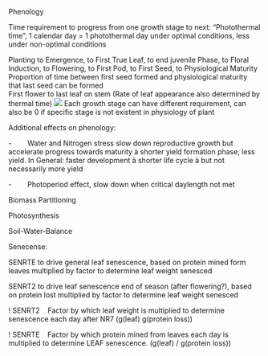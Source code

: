 Phenology

Time requirement to progress from one growth stage to next: “Photothermal time”, 1 calendar day = 1 photothermal day under optimal conditions, less under non-optimal conditions

Planting to Emergence, to First True Leaf, to end juvenile Phase, to Floral Induction, to Flowering, to First Pod, to First Seed, to Physiological Maturity  
Proportion of time between first seed formed and physiological maturity that last seed can be formed  
First flower to last leaf on stem (Rate of leaf appearance also determined by thermal time)
![](Pasted%20image%2020231213192551.png) 
Each growth stage can have different requirement, can also be 0 if specific stage is not existent in physiology of plant

Additional effects on phenology:

-        Water and Nitrogen stress slow down reproductive growth but accelerate progress towards maturity à shorter yield formation phase, less yield. In General: faster development à shorter life cycle à but not necessarily more yield

-        Photoperiod effect, slow down when critical daylength not met

Biomass Partitioning

Photosynthesis

Soil-Water-Balance


Senecense:

SENRTE to drive general leaf senescence, based on protein mined form leaves multiplied by factor to determine leaf weight senesced

SENRT2 to drive leaf senescence end of season (after flowering?), based on protein lost multiplied by factor to determine leaf weight senesced

! SENRT2    Factor by which leaf weight is multiplied to determine senescence each day after NR7 (g(leaf) g(protein loss))

! SENRTE    Factor by which protein mined from leaves each day is multiplied to determine LEAF senescence. (g(leaf) / g(protein loss)) 